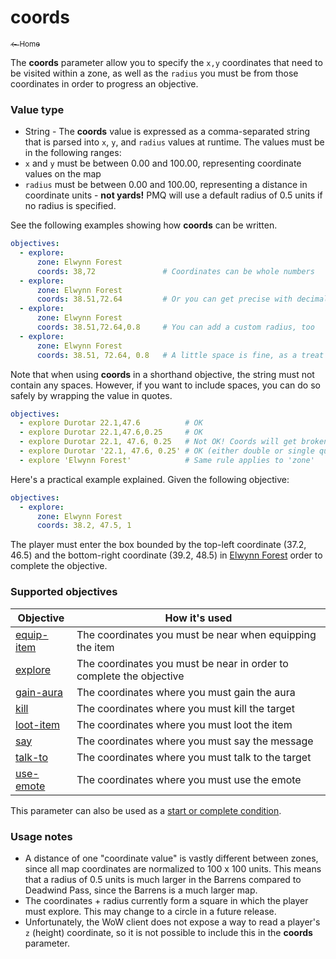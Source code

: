 # coords

<a href="../index.md"><sub>← Home</sub></a>

The **coords** parameter allow you to specify the `x,y` coordinates that need to be visited within a zone, as well as the `radius` you must be from those coordinates in order to progress an objective.

### Value type

* String - The **coords** value is expressed as a comma-separated string that is parsed into `x`, `y`, and `radius` values at runtime. The values must be in the following ranges:
* `x` and `y` must be between 0.00 and 100.00, representing coordinate values on the map
* `radius` must be between 0.00 and 100.00, representing a distance in coordinate units - **not yards!** PMQ will use a default radius of 0.5 units if no radius is specified.

See the following examples showing how **coords** can be written.

```yaml
objectives:
  - explore:
      zone: Elwynn Forest
      coords: 38,72               # Coordinates can be whole numbers
  - explore:
      zone: Elwynn Forest
      coords: 38.51,72.64         # Or you can get precise with decimals
  - explore:
      zone: Elwynn Forest
      coords: 38.51,72.64,0.8     # You can add a custom radius, too
  - explore:
      zone: Elwynn Forest
      coords: 38.51, 72.64, 0.8   # A little space is fine, as a treat
```

Note that when using **coords** in a shorthand objective, the string must not contain any spaces. However, if you want to include spaces, you can do so safely by wrapping the value in quotes.

```yaml
objectives:
  - explore Durotar 22.1,47.6          # OK
  - explore Durotar 22.1,47.6,0.25     # OK
  - explore Durotar 22.1, 47.6, 0.25   # Not OK! Coords will get broken apart
  - explore Durotar '22.1, 47.6, 0.25' # OK (either double or single quotes)
  - explore 'Elwynn Forest'            # Same rule applies to 'zone'
```

Here's a practical example explained. Given the following objective:

```yaml
objectives:
  - explore:
      zone: Elwynn Forest
      coords: 38.2, 47.5, 1
```

The player must enter the box bounded by the top-left coordinate (37.2, 46.5) and the bottom-right coordinate (39.2, 48.5) in [Elwynn Forest](https://wow.gamepedia.com/Elwynn_Forest) order to complete the objective.

### Supported objectives

| Objective | How it's used |
|---|---|
| [equip-item](../objectives/equip-item.md) | The coordinates you must be near when equipping the item |
| [explore](../objectives/explore.md) | The coordinates you must be near in order to complete the objective |
| [gain-aura](../objectives/gain-aura.md) | The coordinates where you must gain the aura |
| [kill](../objectives/kill.md) | The coordinates where you must kill the target |
| [loot-item](../objectives/loot-item.md) | The coordinates where you must loot the item |
| [say](../objectives/say.md) | The coordinates where you must say the message |
| [talk-to](../objectives/talk-to.md) | The coordinates where you must talk to the target |
| [use-emote](../objectives/use-emote.md) | The coordinates where you must use the emote |

This parameter can also be used as a [start or complete condition](../guides/start-complete.md).

### Usage notes

* A distance of one "coordinate value" is vastly different between zones, since all map coordinates are normalized to 100 x 100 units. This means that a radius of 0.5 units is much larger in the Barrens compared to Deadwind Pass, since the Barrens is a much larger map.
* The coordinates + radius currently form a square in which the player must explore. This may change to a circle in a future release.
* Unfortunately, the WoW client does not expose a way to read a player's `z` (height) coordinate, so it is not possible to include this in the **coords** parameter.
